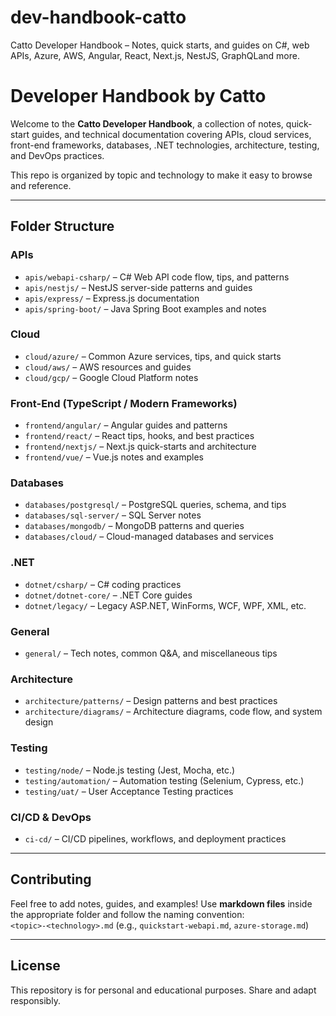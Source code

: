 # dev-handbook-catto
Catto Developer Handbook – Notes, quick starts, and guides on C#, web APIs, Azure, AWS, Angular, React, Next.js, NestJS, GraphQLand more.


# Developer Handbook by Catto

Welcome to the **Catto Developer Handbook**, a collection of notes, quick-start guides, and technical documentation covering APIs, cloud services, front-end frameworks, databases, .NET technologies, architecture, testing, and DevOps practices.  

This repo is organized by topic and technology to make it easy to browse and reference.

---

## Folder Structure

### APIs
- `apis/webapi-csharp/` – C# Web API code flow, tips, and patterns  
- `apis/nestjs/` – NestJS server-side patterns and guides  
- `apis/express/` – Express.js documentation  
- `apis/spring-boot/` – Java Spring Boot examples and notes  

### Cloud
- `cloud/azure/` – Common Azure services, tips, and quick starts  
- `cloud/aws/` – AWS resources and guides  
- `cloud/gcp/` – Google Cloud Platform notes  

### Front-End (TypeScript / Modern Frameworks)
- `frontend/angular/` – Angular guides and patterns  
- `frontend/react/` – React tips, hooks, and best practices  
- `frontend/nextjs/` – Next.js quick-starts and architecture  
- `frontend/vue/` – Vue.js notes and examples  

### Databases
- `databases/postgresql/` – PostgreSQL queries, schema, and tips  
- `databases/sql-server/` – SQL Server notes  
- `databases/mongodb/` – MongoDB patterns and queries  
- `databases/cloud/` – Cloud-managed databases and services  

### .NET
- `dotnet/csharp/` – C# coding practices  
- `dotnet/dotnet-core/` – .NET Core guides  
- `dotnet/legacy/` – Legacy ASP.NET, WinForms, WCF, WPF, XML, etc.  

### General
- `general/` – Tech notes, common Q&A, and miscellaneous tips  

### Architecture
- `architecture/patterns/` – Design patterns and best practices  
- `architecture/diagrams/` – Architecture diagrams, code flow, and system design  

### Testing
- `testing/node/` – Node.js testing (Jest, Mocha, etc.)  
- `testing/automation/` – Automation testing (Selenium, Cypress, etc.)  
- `testing/uat/` – User Acceptance Testing practices  

### CI/CD & DevOps
- `ci-cd/` – CI/CD pipelines, workflows, and deployment practices  

---

## Contributing
Feel free to add notes, guides, and examples! Use **markdown files** inside the appropriate folder and follow the naming convention:  
`<topic>-<technology>.md` (e.g., `quickstart-webapi.md`, `azure-storage.md`)  

---

## License
This repository is for personal and educational purposes. Share and adapt responsibly.  

